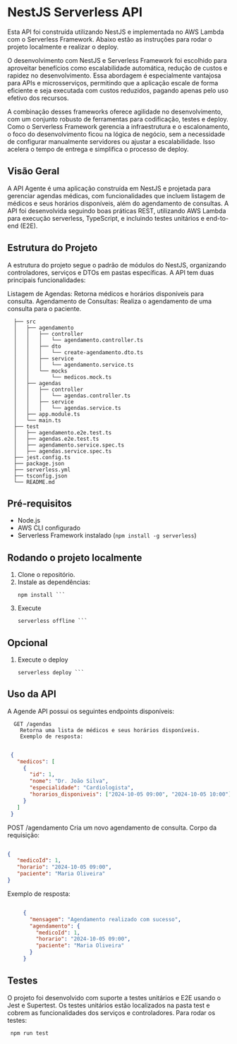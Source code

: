 # NestJS Serverless API

Esta API foi construída utilizando NestJS e implementada no AWS Lambda com o Serverless Framework. Abaixo estão as instruções para rodar o projeto localmente e realizar o deploy.

O desenvolvimento com NestJS e Serverless Framework foi escolhido para aproveitar benefícios como escalabilidade automática, redução de custos e rapidez no desenvolvimento. Essa abordagem é especialmente vantajosa para APIs e microsserviços, permitindo que a aplicação escale de forma eficiente e seja executada com custos reduzidos, pagando apenas pelo uso efetivo dos recursos.

A combinação desses frameworks oferece agilidade no desenvolvimento, com um conjunto robusto de ferramentas para codificação, testes e deploy. Como o Serverless Framework gerencia a infraestrutura e o escalonamento, o foco do desenvolvimento ficou na lógica de negócio, sem a necessidade de configurar manualmente servidores ou ajustar a escalabilidade. Isso acelera o tempo de entrega e simplifica o processo de deploy.

## Visão Geral

A API Agente é uma aplicação construída em NestJS e projetada para gerenciar agendas médicas, com funcionalidades que incluem listagem de médicos e seus horários disponíveis, além do agendamento de consultas. A API foi desenvolvida seguindo boas práticas REST, utilizando AWS Lambda para execução serverless, TypeScript, e incluindo testes unitários e end-to-end (E2E).

## Estrutura do Projeto

A estrutura do projeto segue o padrão de módulos do NestJS, organizando controladores, serviços e DTOs em pastas específicas. A API tem duas principais funcionalidades:

   Listagem de Agendas: Retorna médicos e horários disponíveis para consulta.
   Agendamento de Consultas: Realiza o agendamento de uma consulta para o paciente.

   
      ├── src
      │   ├── agendamento
      │   │   ├── controller
      │   │   │   └── agendamento.controller.ts
      │   │   ├── dto
      │   │   │   └── create-agendamento.dto.ts
      │   │   ├── service
      │   │   │   └── agendamento.service.ts
      │   │   └── mocks
      │   │       └── medicos.mock.ts
      │   ├── agendas
      │   │   ├── controller
      │   │   │   └── agendas.controller.ts
      │   │   ├── service
      │   │   │   └── agendas.service.ts
      │   ├── app.module.ts
      │   └── main.ts
      ├── test
      │   ├── agendamento.e2e.test.ts
      │   ├── agendas.e2e.test.ts
      │   ├── agendamento.service.spec.ts
      │   ├── agendas.service.spec.ts
      ├── jest.config.ts
      ├── package.json
      ├── serverless.yml
      ├── tsconfig.json
      └── README.md


## Pré-requisitos

- Node.js
- AWS CLI configurado
- Serverless Framework instalado (`npm install -g serverless`)

## Rodando o projeto localmente

1. Clone o repositório.
2. Instale as dependências:
   ```
   npm install ```

3. Execute
   ```
   serverless offline ```

## Opcional

1. Execute o deploy 
   ``` 
   serverless deploy ```

## Uso da API

A Agende API possui os seguintes endpoints disponíveis:

      GET /agendas
        Retorna uma lista de médicos e seus horários disponíveis.
        Exemplo de resposta:

   ```json

    {
      "medicos": [
        {
          "id": 1,
          "nome": "Dr. João Silva",
          "especialidade": "Cardiologista",
          "horarios_disponiveis": ["2024-10-05 09:00", "2024-10-05 10:00"]
        }
      ]
    }
```
   POST /agendamento
   Cria um novo agendamento de consulta.
   Corpo da requisição:

   ```json

   {
      "medicoId": 1,
      "horario": "2024-10-05 09:00",
      "paciente": "Maria Oliveira"
   }

```

Exemplo de resposta:

   ```json

        {
          "mensagem": "Agendamento realizado com sucesso",
          "agendamento": {
            "medicoId": 1,
            "horario": "2024-10-05 09:00",
            "paciente": "Maria Oliveira"
          }
        }
```
## Testes

   O projeto foi desenvolvido com suporte a testes unitários e E2E usando o Jest e Supertest. Os testes unitários estão localizados na pasta test e cobrem as funcionalidades dos serviços e controladores. Para rodar os testes:
   
   ```
    npm run test
   ```

